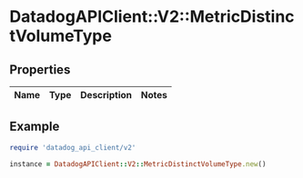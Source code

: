# DatadogAPIClient::V2::MetricDistinctVolumeType

## Properties

| Name | Type | Description | Notes |
| ---- | ---- | ----------- | ----- |

## Example

```ruby
require 'datadog_api_client/v2'

instance = DatadogAPIClient::V2::MetricDistinctVolumeType.new()
```


